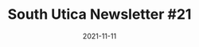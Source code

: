 ---
title: "South Utica Newsletter #21"
pdf: /static/media/South Utica Newsletter 21.pdf
date: 2021-11-11
tags:
  - South Utica Newsletter
toc:
  - South Utica Paving Update
  - Uptown Theater Gets a New Roof!
  - New Year’s Eve Downtown Celebration!
  - NEW - SUNA Meeting Begins Again
  - Newsletter Archive Now Online
  - My Votes on the Council in October 2021
---